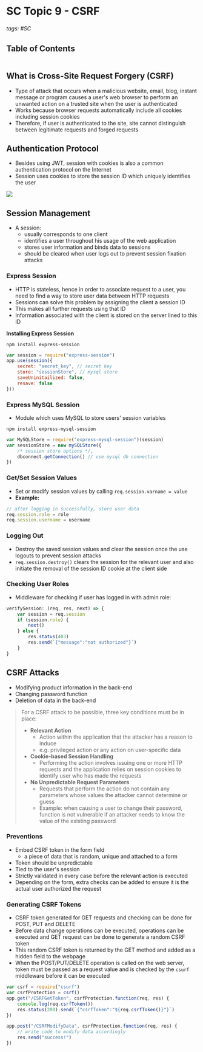 # SC Topic 9 - CSRF

###### tags: #SC 

## Table of Contents
```toc
```

## What is Cross-Site Request Forgery (CSRF)
- Type of attack that occurs when a malicious website, email, blog, instant message or program causes a user's web browser to perform an unwanted action on a trusted site when the user is authenticated
- Works because browser requests automatically include all cookies including session cookies
- Therefore, if user is authenticated to the site, site cannot distinguish between legitimate requests and forged requests

## Authentication Protocol
- Besides using JWT, session with cookies is also a common authentication protocol on the Internet
- Session uses cookies to store the session ID which uniquely identifies the user

![](https://i.imgur.com/lwNEaE0.png)

## Session Management
- A session:
	- usually corresponds to one client
	- identifies a user throughout his usage of the web application
	- stores user information and binds data to sessions
	- should be cleared when user logs out to prevent session fixation attacks

### Express Session
- HTTP is stateless, hence in order to associate request to a user, you need to find a way to store user data between HTTP requests
- Sessions can solve this problem by assigning the client a session ID 
- This makes all further requests using that ID
- Information associated with the client is stored on the server lined to this ID

**Installing Express Session**
```
npm install express-session
```

```js
var session = require("express-session")
app.use(session({
	secret: "secret_key", // secret key
	store: "sessionStore", // mysql store
	saveUninitailized: false,
	resave: false
}))
```

### Express MySQL Session
- Module which uses MySQL to store users' session variables

```
npm install express-mysql-session
```

```js
var MySQLStore = require("express-mysql-session")(session)
var sessionStore = new mySQLStore({
	/* session store options */,
	dbconnect.getConnection() // use mysql db connection
})
```
### Get/Set Session Values
- Set or modify session values by calling `req.session.varname = value`
- **Example:**
```js
// after logging in successfully, store user data
req.session.role = role
req.session.username = username
```

### Logging Out
- Destroy the saved session values and clear the session once the use logouts to prevent session attacks
- `req.session.destroy()` clears the session for the relevant user and also initiate the removal of the session ID cookie at the client side

### Checking User Roles
- Middleware for checking if user has logged in with admin role:
```js
verifySession: (req, res, next) => {
	var session = req.session
	if (session.role) {
		next()
	} else {
		res.status(403)
		res.send(`{"message":"not authorized"}`)
	}
}
```
## CSRF Attacks
- Modifying product information in the back-end
- Changing password function
- Deletion of data in the back-end

> For a CSRF attack to be possible, three key conditions must be in place:
> - **Relevant Action**
> 	- Action within the application that the attacker has a reason to induce
> 	- e.g. privileged action or any action on user-specific data
> - **Cookie-based Session Handling**
> 	- Performing the action involves issuing one or more HTTP requests and the application relies on session cookies to identify user who has made the requests
> - **No Unpredictable Request Parameters**
> 	- Requests that perform the action do not contain any parameters whose values the attacker cannot determine or guess
> 	- Example: when causing a user to change their password, function is not vulnerable if an attacker needs to know the value of the existing password

### Preventions
- Embed CSRF token in the form field
	- a piece of data that is random, unique and attached to a form
- Token should be unpredictable
- Tied to the user's session
- Strictly validated in every case before the relevant action is executed
- Depending on the form, extra checks can be added to ensure it is the actual user authorized the request

### Generating CSRF Tokens
- CSRF token generated for GET requests and checking can be done for POST, PUT and DELETE
- Before data change operations can be executed, operations can be executed and GET request can be done to generate a random CSRF token
- This random CSRF token is returned by the GET method and added as a hidden field to the webpage
- When the POST/PUT/DELETE operation is called on the web server, token must be passed as a request value and is checked by the `csurf` middleware before it can be executed

```js
var csrf = require("csurf")
var csrfProtection = csrf()
app.get("/CSRFGetToken", csrfProtection.function(req, res) {
	console.log(req.csrfToken())
	res.status(200).send(`{"csrfToken":"${req.csrfToken()}"}`)
})

app.post("/CSRFModifyData", csrfProtection.function(req, res) {
	// write code to modify data accordingly
	res.send("success!")
})
```